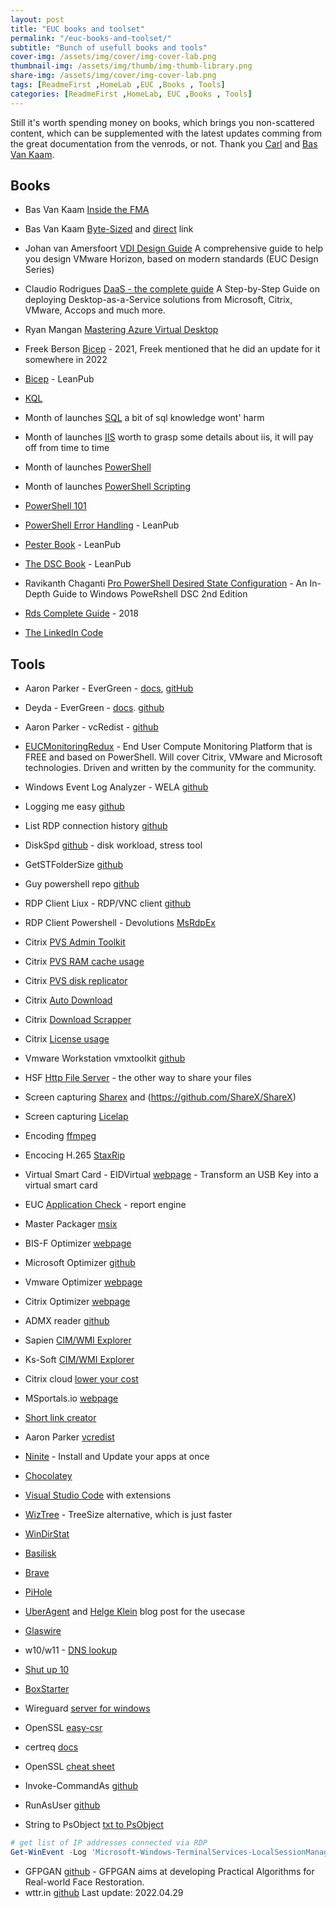 ```yaml
---
layout: post
title: "EUC books and toolset"
permalink: "/euc-books-and-toolset/"
subtitle: "Bunch of usefull books and tools"
cover-img: /assets/img/cover/img-cover-lab.png
thumbnail-img: /assets/img/thumb/img-thumb-library.png
share-img: /assets/img/cover/img-cover-lab.png
tags: [ReadmeFirst ,HomeLab ,EUC ,Books , Tools]
categories: [ReadmeFirst ,HomeLab, EUC ,Books , Tools]
---
```

Still it's worth spending money on books, which brings you non-scattered content, which can be supplemented with the latest updates comming from the great documentation from the venrods, or not. Thank you [Carl](https://www.carlstalhood.com/) and [Bas Van Kaam](https://www.basvankaam.com/my-books/).

## Books
+ Bas Van Kaam [Inside the FMA](https://www.basvankaam.com/wp-content/uploads/2019/03/Inside-Citrix-The-FlexCast-Management-Architecture.pdf)
+ Bas Van Kaam [Byte-Sized](https://www.basvankaam.com/2019/10/14/our-byte-sized-book-is-available-for-download-free-of-charge-go-grab-your-virtual-copy-now/) and [direct](https://www.basvankaam.com/wp-content/uploads/2019/10/Final-Version-Take-17.pdf) link
+ Johan van Amersfoort [VDI Design Guide](https://www.amazon.com/VDI-Design-Guide-comprehensive-standards/dp/1977535526) A comprehensive guide to help you design VMware Horizon, based on modern standards (EUC Design Series)

+ Claudio Rodrigues [DaaS - the complete guide](https://www.amazon.com/DaaS-Step-Step-Desktop-as-Service/dp/B09DN1FJ19) A Step-by-Step Guide on deploying Desktop-as-a-Service solutions from Microsoft, Citrix, VMware, Accops and much more.
+ Ryan Mangan [Mastering Azure Virtual Desktop](https://www.packtpub.com/product/mastering-azure-virtual-desktop/9781801075022)
+ Freek Berson [Bicep](https://www.amazon.com/Getting-started-Bicep-Infrastructure-Azure-ebook/dp/B0984MQY2N) - 2021, Freek mentioned that he did an update for it somewhere in 2022
+ [Bicep](https://leanpub.com/azurebicep) - LeanPub
+ [KQL](https://www.amazon.com/Must-Learn-KQL-Essential-Cloud-focused-ebook/dp/B0B193RQLY/)

+ Month of launches [SQL](https://www.manning.com/books/learn-sql-server-administration-in-a-month-of-lunches) a bit of sql knowledge wont' harm
+ Month of launches [IIS](https://www.manning.com/books/learn-windows-iis-in-a-month-of-lunches) worth to grasp some details about iis, it will pay off from time to time
+ Month of launches [PowerShell](https://www.manning.com/books/learn-powershell-in-a-month-of-lunches?query=powershell%20in%20month)
+ Month of launches [PowerShell Scripting](https://www.manning.com/books/learn-powershell-scripting-in-a-month-of-lunches?query=powershell%20in%20month)

+ [PowerShell 101](https://leanpub.com/powershell101)
+ [PowerShell Error Handling](https://leanpub.com/thebigbookofpowershellerrorhandling) - LeanPub
+ [Pester Book](https://leanpub.com/pesterbook) - LeanPub
+ [The DSC Book](https://leanpub.com/the-dsc-book) - LeanPub
+ Ravikanth Chaganti [Pro PowerShell Desired State Configuration](https://www.amazon.com/PowerShell-Desired-State-Configuration-Depth/dp/1484234820) - An In-Depth Guide to Windows PoweRshell DSC 2nd Edition

+ [Rds Complete Guide](https://www.amazon.com/Rds-Complete-Guide-Everything-about/dp/1718085257) - 2018
+ [The LinkedIn Code](https://www.amazon.com/LinkedIn-Code-Prospects-Professional-Marketing-ebook/dp/B00KJ0O88Q)

## Tools
+ Aaron Parker - EverGreen - [docs](https://stealthpuppy.com/evergreen/), [gitHub](https://github.com/aaronparker/evergreen)
+ Deyda - EverGreen - [docs](https://www.deyda.net/index.php/en/evergreen-script/). [github](https://github.com/Deyda/Evergreen-Script)
+ Aaron Parker - vcRedist - [github](https://github.com/aaronparker/vcredist)
+ [EUCMonitoringRedux](https://github.com/littletoyrobots/EUCMonitoringRedux) - End User Compute Monitoring Platform that is FREE and based on PowerShell. Will cover Citrix, VMware and Microsoft technologies. Driven and written by the community for the community.
+ Windows Event Log Analyzer - WELA [github](https://github.com/Yamato-Security/WELA)
+ Logging me easy [github](https://github.com/ukncsc/lme/)
+ List RDP connection history [github](https://github.com/3gstudent/List-RDP-Connections-History)
+ DiskSpd [github](https://github.com/microsoft/diskspd) - disk workload, stress tool
+ GetSTFolderSize [github](https://github.com/EliteLoser/GetSTFolderSize)
+ Guy powershell repo [github](https://github.com/guyrleech/Microsoft)

+ RDP Client Liux - RDP/VNC client [github](https://github.com/skelsec/aardwolfgui)
+ RDP Client Powershell - Devolutions [MsRdpEx](https://github.com/Devolutions/MsRdpEx)
+ Citrix [PVS Admin Toolkit](https://github.com/Mohrpheus78/Citrix/tree/main/PVS%20Admin%20Toolkit)
+ Citrix [PVS RAM cache usage](https://guyrleech.wordpress.com/2016/06/27/getting-the-pvs-ram-cache-usage-as-a-percentage/)
+ Citrix [PVS disk replicator](https://www.citrix.com/blogs/2019/01/03/provisioning-services-vdisk-replication-status/?es_p=8301892)
+ Citrix [Auto Download](https://github.com/ryancbutler/Citrix/tree/master/XenDesktop/AutoDownload)
+ Citrix [Download Scrapper](https://github.com/ryancbutler/Citrix_DL_Scrapper)
+ Citrix [License usage](https://github.com/aspicola2605/citrixlicenseusage)

+ Vmware Workstation vmxtoolkit [github](https://github.com/bottkars/vmxtoolkit)

+ HSF [Http File Server](www.rejetto.com/hfs) - the other way to share your files

+ Screen capturing [Sharex](https://getsharex.com/) and (https://github.com/ShareX/ShareX)
+ Screen capturing [Licelap](https://www.cockos.com/licecap/)
+ Encoding [ffmpeg](https://ffmpeg.org/)
+ Encocing H.265 [StaxRip](https://helgeklein.com/blog/hardware-encode-video-in-h-265-with-free-tools-to-save-disk-space/)
+ Virtual Smart Card - EIDVirtual [webpage](https://www.mysmartlogon.com/products/eidvirtual.html) - Transform an USB Key into a virtual smart card

+ EUC [Application Check](https://eucweb.com/blog/1886) - report engine
+ Master Packager [msix](https://www.masterpackager.com/blog/msix-limitations)

+ BIS-F Optimizer [webpage](https://eucweb.com/download-bis-f)
+ Microsoft Optimizer [github](https://github.com/TheVDIGuys/Windows_10_VDI_Optimize)
+ Vmware Optimizer [webpage](https://flings.vmware.com/vmware-os-optimization-tool)
+ Citrix Optimizer [webpage](https://support.citrix.com/article/CTX224676)

+ ADMX reader [github](https://github.com/cognitionIT/ADMXReader/blob/master/ADMXReader.ps1)
+ Sapien [CIM/WMI Explorer](https://www.sapien.com/software/cimexplorer)
+ Ks-Soft [CIM/WMI Explorer](https://www.ks-soft.net/hostmon.eng/wmi/index.htm)

+ Citrix cloud [lower your cost](https://twitter.com/myCUGC/status/1156916283981479937)
+ MSportals.io [webpage](https://msportals.io/)

+ [Short link creator](https://katystech.blog/projects/project-short-link-creator)

+ Aaron Parker [vcredist](https://github.com/aaronparker/vcredist)
+ [Ninite](https://ninite.com/) - Install and Update your apps at once
+ [Chocolatey](https://chocolatey.org/)
+ [Visual Studio Code](https://code.visualstudio.com/) with extensions

+ [WizTree](https://diskanalyzer.com/) - TreeSize alternative, which is just faster
+ [WinDirStat](https://windirstat.net/)
+ [Basilisk](https://www.basilisk-browser.org/)
+ [Brave](https://brave.com/pl/)

+ [PiHole](https://pi-hole.net/)
+ [UberAgent](https://uberagent.com/download/) and [Helge Klein](https://helgeklein.com/blog/citrix-cvad-virtual-apps-desktops-network-connection-target-hosts/) blog post for the usecase
+ [Glaswire](https://www.glasswire.com/)
+ w10/w11 - [DNS lookup](https://www.nirsoft.net/utils/dns_lookup_view.html)
+ [Shut up 10](https://www.oo-software.com/en/shutup10)
+ [BoxStarter](https://boxstarter.org/)

+ Wireguard [server for windows](https://github.com/micahmo/WgServerforWindows)
+ OpenSSL [easy-csr](https://www.digicert.com/easy-csr/openssl.htm)
+ certreq [docs](https://docs.microsoft.com/en-us/windows-server/administration/windows-commands/certreq_1#example)
+ OpenSSL [cheat sheet](https://classes.pracnet.net/courses/openssl-training)

+ Invoke-CommandAs [github](https://github.com/mkellerman/invoke-commandas)
+ RunAsUser [github](https://github.com/KelvinTegelaar/RunAsUser)
+ String to PsObject [txt to PsObject](https://doitpsway.com/converting-clipboard-text-content-to-powershell-object)

```powershell
# get list of IP addresses connected via RDP
Get-WinEvent -Log 'Microsoft-Windows-TerminalServices-LocalSessionManager/Operational' | select -exp Properties | where {$_.Value -like '*.*.*.*' } | sort Value -u
```

+ GFPGAN [github](https://github.com/TencentARC/GFPGAN) - GFPGAN aims at developing Practical Algorithms for Real-world Face Restoration. 
+ wttr.in [github](https://github.com/chubin/wttr.in)
Last update: 2022.04.29
